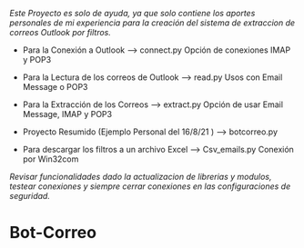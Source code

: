 _Este Proyecto es solo de ayuda, ya que solo contiene los aportes personales de mi experiencia para la creación del sistema de extraccion de correos Outlook por filtros._

- Para la Conexión a Outlook --> connect.py 
  Opción de conexiones IMAP y POP3

- Para la Lectura de los correos de Outlook --> read.py
  Usos con Email Message o POP3

- Para la Extracción de los Correos --> extract.py
  Opción de usar Email Message, IMAP y POP3 

- Proyecto Resumido (Ejemplo Personal del 16/8/21 ) --> botcorreo.py

- Para descargar los filtros a un archivo Excel --> Csv_emails.py
  Conexión por Win32com

_*Revisar funcionalidades dado la actualizacion de librerias y modulos, testear conexiones y siempre cerrar conexiones en las configuraciones de seguridad.*_
# Bot-Correo
